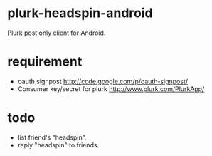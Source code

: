 plurk-headspin-android
======================

Plurk post only client for Android.

# requirement
* oauth signpost http://code.google.com/p/oauth-signpost/
* Consumer key/secret for plurk http://www.plurk.com/PlurkApp/

# todo
* list friend's "headspin".
* reply "headspin" to friends.

